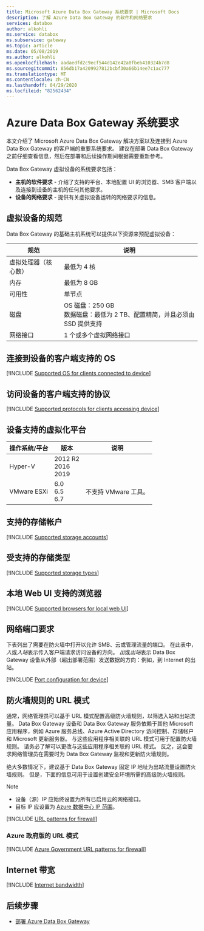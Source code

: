```yaml
---
title: Microsoft Azure Data Box Gateway 系统要求 | Microsoft Docs
description: 了解 Azure Data Box Gateway 的软件和网络要求
services: databox
author: alkohli
ms.service: databox
ms.subservice: gateway
ms.topic: article
ms.date: 05/08/2019
ms.author: alkohli
ms.openlocfilehash: aadaedfd2c9ecf544d142e42a0fbeb410324b7d8
ms.sourcegitcommit: 856db17a4209927812bcbf30a66b14ee7c1ac777
ms.translationtype: MT
ms.contentlocale: zh-CN
ms.lasthandoff: 04/29/2020
ms.locfileid: "82562434"
---
```

# <a name="azure-data-box-gateway-system-requirements"></a>Azure Data Box Gateway 系统要求

本文介绍了 Microsoft Azure Data Box Gateway 解决方案以及连接到 Azure Data Box Gateway 的客户端的重要系统要求。 建议在部署 Data Box Gateway 之前仔细查看信息，然后在部署和后续操作期间根据需要重新参考。 

Data Box Gateway 虚拟设备的系统要求包括：

- **主机的软件要求** - 介绍了支持的平台、本地配置 UI 的浏览器、SMB 客户端以及连接到设备的主机的任何其他要求。
- **设备的网络要求** - 提供有关虚拟设备运转的网络要求的信息。


## <a name="specifications-for-the-virtual-device"></a>虚拟设备的规范

Data Box Gateway 的基础主机系统可以提供以下资源来预配虚拟设备：

| 规范                                          | 说明              |
|---------------------------------------------------------|--------------------------|
| 虚拟处理器（核心数）   | 最低为 4 核 |
| 内存  | 最低为 8 GB|
| 可用性|单节点|
| 磁盘| OS 磁盘：250 GB <br> 数据磁盘：最低为 2 TB、配置精简，并且必须由 SSD 提供支持|
| 网络接口|1 个或多个虚拟网络接口|


## <a name="supported-os-for-clients-connected-to-device"></a>连接到设备的客户端支持的 OS

[!INCLUDE [Supported OS for clients connected to device](../../includes/data-box-edge-gateway-supported-client-os.md)]

## <a name="supported-protocols-for-clients-accessing-device"></a>访问设备的客户端支持的协议

[!INCLUDE [Supported protocols for clients accessing device](../../includes/data-box-edge-gateway-supported-client-protocols.md)]

## <a name="supported-virtualization-platforms-for-device"></a>设备支持的虚拟化平台

| **操作系统/平台**  |**版本**   |**说明**  |
|---------|---------|---------|
|Hyper-V  |  2012 R2 <br> 2016 <br> 2019 |         |
|VMware ESXi     | 6.0 <br> 6.5 <br> 6.7       |不支持 VMware 工具。         |


## <a name="supported-storage-accounts"></a>支持的存储帐户

[!INCLUDE [Supported storage accounts](../../includes/data-box-edge-gateway-supported-storage-accounts.md)]


## <a name="supported-storage-types"></a>受支持的存储类型

[!INCLUDE [Supported storage types](../../includes/data-box-edge-gateway-supported-storage-types.md)]

## <a name="supported-browsers-for-local-web-ui"></a>本地 Web UI 支持的浏览器

[!INCLUDE [Supported browsers for local web UI](../../includes/data-box-edge-gateway-supported-browsers.md)]

## <a name="networking-port-requirements"></a>网络端口要求

下表列出了需要在防火墙中打开以允许 SMB、云或管理流量的端口。 在此表中，*入*或*入站*表示传入客户端请求访问设备的方向。 *出*或*出站*表示 Data Box Gateway 设备从外部（超出部署范围）发送数据的方向：例如，到 Internet 的出站。

[!INCLUDE [Port configuration for device](../../includes/data-box-edge-gateway-port-config.md)]

## <a name="url-patterns-for-firewall-rules"></a>防火墙规则的 URL 模式

通常，网络管理员可以基于 URL 模式配置高级防火墙规则，以筛选入站和出站流量。 Data Box Gateway 设备和 Data Box Gateway 服务依赖于其他 Microsoft 应用程序，例如 Azure 服务总线、Azure Active Directory 访问控制、存储帐户和 Microsoft 更新服务器。 与这些应用程序相关联的 URL 模式可用于配置防火墙规则。 请务必了解可以更改与这些应用程序相关联的 URL 模式。 反之，这会要求网络管理员在需要时为 Data Box Gateway 监视和更新防火墙规则。

绝大多数情况下，建议基于 Data Box Gateway 固定 IP 地址为出站流量设置防火墙规则。 但是，下面的信息可用于设置创建安全环境所需的高级防火墙规则。

> [!NOTE]
> - 设备（源）IP 应始终设置为所有已启用云的网络接口。
> - 目标 IP 应设置为 [Azure 数据中心 IP 范围](https://www.microsoft.com/download/confirmation.aspx?id=41653)。

[!INCLUDE [URL patterns for firewall](../../includes/data-box-edge-gateway-url-patterns-firewall.md)]

### <a name="url-patterns-for-azure-government"></a>Azure 政府版的 URL 模式

[!INCLUDE [Azure Government URL patterns for firewall](../../includes/data-box-edge-gateway-gov-url-patterns-firewall.md)]

## <a name="internet-bandwidth"></a>Internet 带宽

[!INCLUDE [Internet bandwidth](../../includes/data-box-edge-gateway-internet-bandwidth.md)]

## <a name="next-step"></a>后续步骤

* [部署 Azure Data Box Gateway](data-box-gateway-deploy-prep.md)

